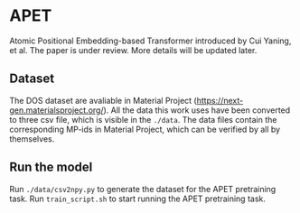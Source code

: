 # APET
Atomic Positional Embedding-based Transformer introduced by Cui Yaning, et al. The paper is under review. More details will be updated later.

## Dataset
The DOS dataset are avaliable in Material Project (https://next-gen.materialsproject.org/).
All the data this work uses have been converted to three csv file, which is visible in the ```./data```. 
The data files contain the corresponding MP-ids in Material Project, which can be verified by all by themselves.

## Run the model
Run ```./data/csv2npy.py``` to generate the dataset for the APET pretraining task.
Run ```train_script.sh``` to start running the APET pretraining task.